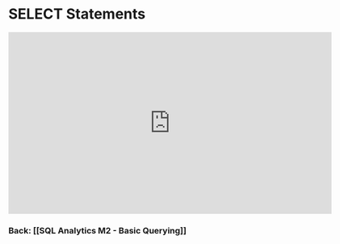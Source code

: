 # SELECT Statements

<iframe src="https://share.descript.com/embed/v2z82w2qXv9" width="640" height="360" frameborder="0" allowfullscreen></iframe>

### Back: [[SQL Analytics M2 - Basic Querying]]